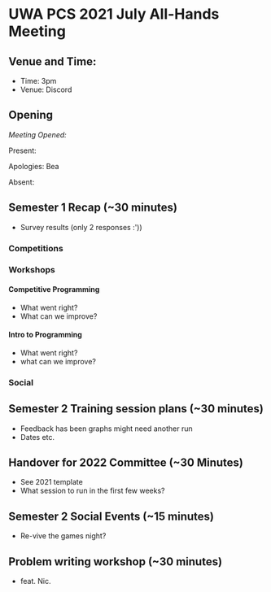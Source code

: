 # UWA PCS 2021 July All-Hands Meeting

## Venue and Time:

- Time: 3pm
- Venue: Discord

## Opening
*Meeting Opened:* 

Present: 

Apologies: Bea 

Absent:

## Semester 1 Recap (~30 minutes)
* Survey results (only 2 responses :')) 

### Competitions 

### Workshops

#### Competitive Programming
* What went right? 
* What can we improve? 

#### Intro to Programming
* What went right? 
* what can we improve? 

### Social

## Semester 2 Training session plans (~30 minutes)
* Feedback has been graphs might need another run
* Dates etc.

## Handover for 2022 Committee (~30 Minutes) 
* See 2021 template 
* What session to run in the first few weeks? 

## Semester 2 Social Events (~15 minutes) 
* Re-vive the games night? 

## Problem writing workshop (~30 minutes) 
* feat. Nic.







